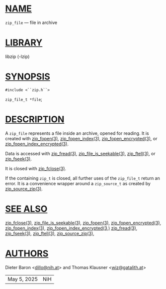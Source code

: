 # [NAME](#NAME)

`zip_file` — file in archive

# [LIBRARY](#LIBRARY)

libzip (-lzip)

# [SYNOPSIS](#SYNOPSIS)

`#include <``zip.h``>`

`zip_file_t *file`;

# [DESCRIPTION](#DESCRIPTION)

A `zip_file` represents a file inside an archive, opened for reading. It
is created with [zip_fopen(3)](zip_fopen.md),
[zip_fopen_index(3)](zip_fopen_index.md),
[zip_fopen_encrypted(3)](zip_fopen_encrypted.md), or
[zip_fopen_index_encrypted(3)](zip_fopen_index_encrypted.md).

Data is accessed with [zip_fread(3)](zip_fread.md),
[zip_file_is_seekable(3)](zip_file_is_seekable.md),
[zip_ftell(3)](zip_ftell.md), or [zip_fseek(3)](zip_fseek.md).

It is closed with [zip_fclose(3)](zip_fclose.md).

If the containing `zip_t` is closed, all further uses of the
`zip_file_t` return an error. It is a convenience wrapper around a
`zip_source_t` as created by [zip_source_zip(3)](zip_source_zip.md).

# [SEE ALSO](#SEE_ALSO)

[zip_fclose(3)](zip_fclose.md),
[zip_file_is_seekable(3)](zip_file_is_seekable.md),
[zip_fopen(3)](zip_fopen.md),
[zip_fopen_encrypted(3)](zip_fopen_encrypted.md),
[zip_fopen_index(3)](zip_fopen_index.md),
[zip_fopen_index_encrypted(3,)](zip_fopen_index_encrypted.md)
[zip_fread(3)](zip_fread.md), [zip_fseek(3)](zip_fseek.md),
[zip_ftell(3)](zip_ftell.md),
[zip_source_zip(3)](zip_source_zip.md),

# [AUTHORS](#AUTHORS)

Dieter Baron \<[dillo@nih.at](mailto:dillo@nih.at)\> and Thomas Klausner
\<[wiz@gatalith.at](mailto:wiz@gatalith.at)\>

|             |     |
|-------------|-----|
| May 5, 2025 | NiH |
